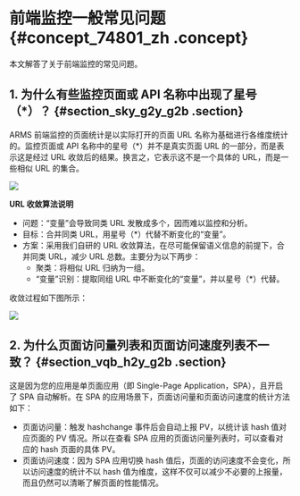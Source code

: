 # 前端监控一般常见问题 {#concept_74801_zh .concept}

本文解答了关于前端监控的常见问题。

## 1. 为什么有些监控页面或 API 名称中出现了星号（\*）？ {#section_sky_g2y_g2b .section}

ARMS 前端监控的页面统计是以实际打开的页面 URL 名称为基础进行各维度统计的。监控页面或 API 名称中的星号（\*）并不是真实页面 URL 的一部分，而是表示这是经过 URL 收敛后的结果。换言之，它表示这不是一个具体的 URL，而是一些相似 URL 的集合。

![](http://static-aliyun-doc.oss-cn-hangzhou.aliyuncs.com/assets/img/152369/155496215043205_zh-CN.png) 

**URL 收敛算法说明**

-   问题：“变量”会导致同类 URL 发散成多个，因而难以监控和分析。
-   目标：合并同类 URL，用星号（\*）代替不断变化的“变量”。
-   方案：采用我们自研的 URL 收敛算法，在尽可能保留语义信息的前提下，合并同类 URL，减少 URL 总数。主要分为以下两步：
    -   聚类：将相似 URL 归纳为一组。
    -   “变量”识别：提取同组 URL 中不断变化的“变量”，并以星号（\*）代替。

收敛过程如下图所示：

![](http://static-aliyun-doc.oss-cn-hangzhou.aliyuncs.com/assets/img/152369/155496215043206_zh-CN.png) 

## 2. 为什么页面访问量列表和页面访问速度列表不一致？ {#section_vqb_h2y_g2b .section}

这是因为您的应用是单页面应用（即 Single-Page Application，SPA），且开启了 SPA 自动解析。在 SPA 的应用场景下，页面访问量和页面访问速度的统计方法如下：

-   页面访问量：触发 hashchange 事件后会自动上报 PV，以统计该 hash 值对应页面的 PV 情况。所以在查看 SPA 应用的页面访问量列表时，可以查看对应的 hash 页面的具体 PV。
-   页面访问速度：因为 SPA 应用切换 hash 值后，页面的访问速度不会变化，所以访问速度的统计不以 hash 值为维度，这样不仅可以减少不必要的上报量，而且仍然可以清晰了解页面的性能情况。

